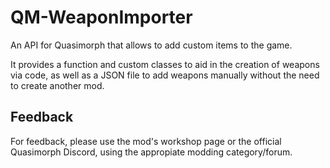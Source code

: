 # QM-WeaponImporter
An API for Quasimorph that allows to add custom items to the game.

It provides a function and custom classes to aid in the creation of weapons via code, as well as a JSON file to add weapons manually without the need to create another mod.

## Feedback
For feedback, please use the mod's workshop page or the official Quasimorph Discord, using the appropiate modding category/forum.